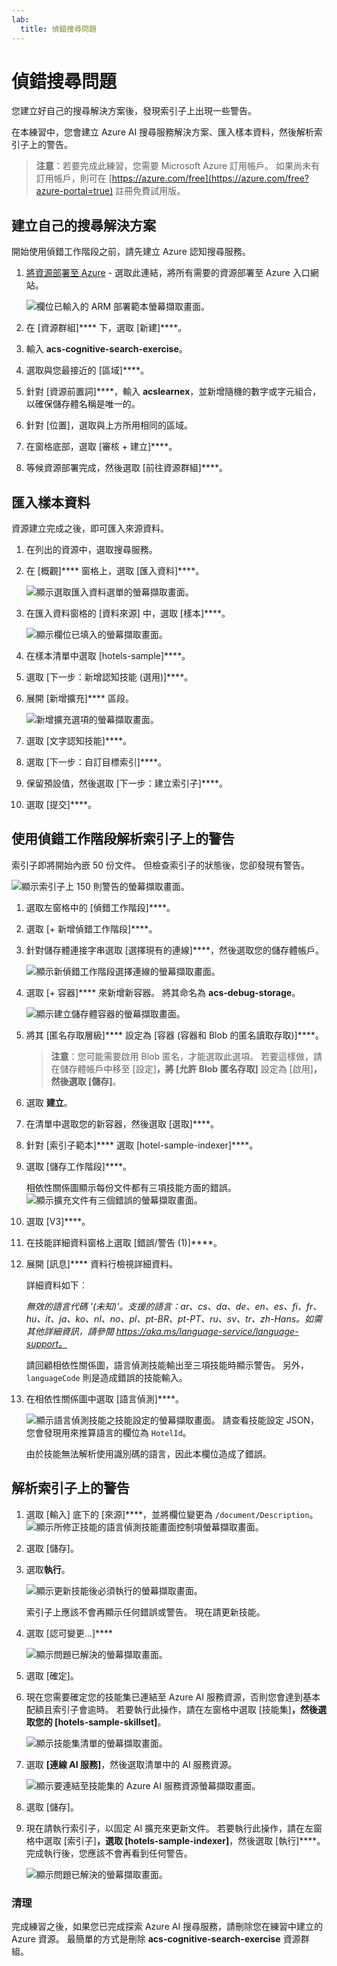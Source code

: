 ```yaml
---
lab:
  title: 偵錯搜尋問題
---
```


# 偵錯搜尋問題

您建立好自己的搜尋解決方案後，發現索引子上出現一些警告。

在本練習中，您會建立 Azure AI 搜尋服務解決方案、匯入樣本資料，然後解析索引子上的警告。

> **注意**：若要完成此練習，您需要 Microsoft Azure 訂用帳戶。 如果尚未有訂用帳戶，則可在 [https://azure.com/free](https://azure.com/free?azure-portal=true) 註冊免費試用版。

## 建立自己的搜尋解決方案

開始使用偵錯工作階段之前，請先建立 Azure 認知搜尋服務。

1. [將資源部署至 Azure](https://portal.azure.com/#create/Microsoft.Template/uri/https%3A%2F%2Fraw.githubusercontent.com%2FMicrosoftLearning%2Fmslearn-knowledge-mining%2Fmain%2FLabfiles%2F08-debug-search%2Fazuredeploy.json) - 選取此連結，將所有需要的資源部署至 Azure 入口網站。

    ![欄位已輸入的 ARM 部署範本螢幕擷取畫面。](../media/08-media/arm-template-deployment.png)

1. 在 [資源群組]**** 下，選取 [新建]****。
1. 輸入 **acs-cognitive-search-exercise**。
1. 選取與您最接近的 [區域]****。
1. 針對 [資源前置詞]****，輸入 **acslearnex**，並新增隨機的數字或字元組合，以確保儲存體名稱是唯一的。
1. 針對 [位置]，選取與上方所用相同的區域。
1. 在窗格底部，選取 [審核 + 建立]****。
1. 等候資源部署完成，然後選取 [前往資源群組]****。

## 匯入樣本資料

資源建立完成之後，即可匯入來源資料。

1. 在列出的資源中，選取搜尋服務。

1. 在 [概觀]**** 窗格上，選取 [匯入資料]****。

      ![顯示選取匯入資料選單的螢幕擷取畫面。](../media/08-media/import-data.png)

1. 在匯入資料窗格的 [資料來源] 中，選取 [樣本]****。

      ![顯示欄位已填入的螢幕擷取畫面。](../media/08-media/import-data-selection-screen-small.png)

1. 在樣本清單中選取 [hotels-sample]****。
1. 選取 [下一步：新增認知技能 (選用)]****。
1. 展開 [新增擴充]**** 區段。

    ![新增擴充選項的螢幕擷取畫面。](../media/08-media/add-enrichments.png)

1. 選取 [文字認知技能]****。
1. 選取 [下一步：自訂目標索引]****。
1. 保留預設值，然後選取 [下一步：建立索引子]****。
1. 選取 [提交]****。

## 使用偵錯工作階段解析索引子上的警告

索引子即將開始內嵌 50 份文件。 但檢查索引子的狀態後，您卻發現有警告。

![顯示索引子上 150 則警告的螢幕擷取畫面。](../media/08-media/indexer-warnings.png)

1. 選取左窗格中的 [偵錯工作階段]****。

1. 選取 [+ 新增偵錯工作階段]****。

1. 針對儲存體連接字串選取 [選擇現有的連線]****，然後選取您的儲存體帳戶。

    ![顯示新偵錯工作階段選擇連線的螢幕擷取畫面。](../media/08-media/connect-storage.png)
1. 選取 [+ 容器]**** 來新增新容器。 將其命名為 **acs-debug-storage**。

    ![顯示建立儲存體容器的螢幕擷取畫面。](../media/08-media/create-storage-container.png)

1. 將其 [匿名存取層級]**** 設定為 [容器 (容器和 Blob 的匿名讀取存取)]****。

    > **注意**：您可能需要啟用 Blob 匿名，才能選取此選項。 若要這樣做，請在儲存體帳戶中移至 [設定]****，將 [允許 Blob 匿名存取]**** 設定為 [啟用]****，然後選取 [儲存]****。

1. 選取 **建立**。
1. 在清單中選取您的新容器，然後選取 [選取]****。
1. 針對 [索引子範本]**** 選取 [hotel-sample-indexer]****。
1. 選取 [儲存工作階段]****。

    相依性關係圖顯示每份文件都有三項技能方面的錯誤。
    ![顯示擴充文件有三個錯誤的螢幕擷取畫面。](../media/08-media/warning-skill-selection.png)

1. 選取 [V3]****。
1. 在技能詳細資料窗格上選取 [錯誤/警告 (1)]****。
1. 展開 [訊息]**** 資料行檢視詳細資料。

    詳細資料如下︰

    *無效的語言代碼 '(未知)'。支援的語言：ar、cs、da、de、en、es、fi、fr、hu、it、ja、ko、nl、no、pl、pt-BR、pt-PT、ru、sv、tr、zh-Hans。如需其他詳細資訊，請參閱 https://aka.ms/language-service/language-support。*

    請回顧相依性關係圖，語言偵測技能輸出至三項技能時顯示警告。 另外，`languageCode` 則是造成錯誤的技能輸入。

1. 在相依性關係圖中選取 [語言偵測]****。

    ![顯示語言偵測技能之技能設定的螢幕擷取畫面。](../media/08-media/language-detection-error.png)
    請查看技能設定 JSON，您會發現用來推算語言的欄位為 `HotelId`。

    由於技能無法解析使用識別碼的語言，因此本欄位造成了錯誤。

## 解析索引子上的警告

1. 選取 [輸入] 底下的 [來源]****，並將欄位變更為 `/document/Description`。
    ![顯示所修正技能的語言偵測技能畫面控制項螢幕擷取畫面。](../media/08-media/language-detection-fix.png)
1. 選取 [儲存]。
1. 選取**執行**。

    ![顯示更新技能後必須執行的螢幕擷取畫面。](../media/08-media/rerun-debug-session.png)

    索引子上應該不會再顯示任何錯誤或警告。 現在請更新技能。

1. 選取 [認可變更...]****

    ![顯示問題已解決的螢幕擷取畫面。](../media/08-media/error-fixed.png)
1. 選取 [確定]。

1. 現在您需要確定您的技能集已連結至 Azure AI 服務資源，否則您會達到基本配額且索引子會逾時。 若要執行此操作，請在左窗格中選取 [技能集]****，然後選取您的 [hotels-sample-skillset]****。

    ![顯示技能集清單的螢幕擷取畫面。](../media/08-media/update-skillset.png)
1. 選取 **[連線 AI 服務]**，然後選取清單中的 AI 服務資源。

    ![顯示要連結至技能集的 Azure AI 服務資源螢幕擷取畫面。](../media/08-media/skillset-attach-service.png)
1. 選取 [儲存]。

1. 現在請執行索引子，以固定 AI 擴充來更新文件。 若要執行此操作，請在左窗格中選取 [索引子]****，選取 [hotels-sample-indexer]****，然後選取 [執行]****。  完成執行後，您應該不會再看到任何警告。

    ![顯示問題已解決的螢幕擷取畫面。](../media/08-media/warnings-fixed-indexer.png)

### 清理

 完成練習之後，如果您已完成探索 Azure AI 搜尋服務，請刪除您在練習中建立的 Azure 資源。 最簡單的方式是刪除 **acs-cognitive-search-exercise** 資源群組。
